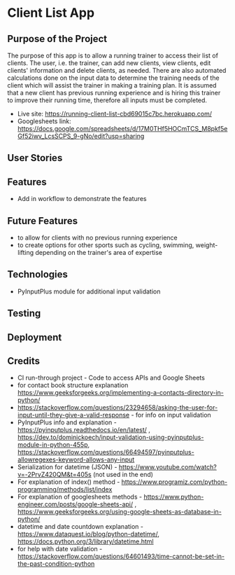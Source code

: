 # Client List App

## Purpose of the Project

The purpose of this app is to allow a running trainer to access their list of clients.
The user, i.e. the trainer, can add new clients, view clients, edit clients' information and delete clients, as needed. There are also automated calculations done on the input data to determine the training needs of the client which will assist the trainer in making a training plan. It is assumed that a new client has previous running experience and is hiring this trainer to improve their running time, therefore all inputs must be completed.

- Live site: https://running-client-list-cbd69015c7bc.herokuapp.com/
- Googlesheets link: https://docs.google.com/spreadsheets/d/17M0THf5HOCmTCS_M8pkf5eGf52iwv_LcsSCPS_9-gNo/edit?usp=sharing

## User Stories

## Features

- Add in workflow to demonstrate the features

## Future Features

- to allow for clients with no previous running experience
- to create options for other sports such as cycling, swimming, weight-lifting depending on the trainer's area of expertise

## Technologies

- PyInputPlus module for additional input validation

## Testing

## Deployment

## Credits

- CI run-through project - Code to access APIs and Google Sheets
- for contact book structure explanation https://www.geeksforgeeks.org/implementing-a-contacts-directory-in-python/
- https://stackoverflow.com/questions/23294658/asking-the-user-for-input-until-they-give-a-valid-response - for info on input validation
- PyInputPlus info and explanation - https://pyinputplus.readthedocs.io/en/latest/ , https://dev.to/dominickoech/input-validation-using-pyinputplus-module-in-python-455p, https://stackoverflow.com/questions/66494597/pyinputplus-allowregexes-keyword-allows-any-input
- Serialization for datetime (JSON) - https://www.youtube.com/watch?v=-2PrvZ420QM&t=405s (not used in the end)
- For explanation of index() method - https://www.programiz.com/python-programming/methods/list/index
- For explanation of googlesheets methods - https://www.python-engineer.com/posts/google-sheets-api/ , https://www.geeksforgeeks.org/using-google-sheets-as-database-in-python/
- datetime and date countdown explanation - https://www.dataquest.io/blog/python-datetime/, https://docs.python.org/3/library/datetime.html
- for help with date validation - https://stackoverflow.com/questions/64601493/time-cannot-be-set-in-the-past-condition-python
